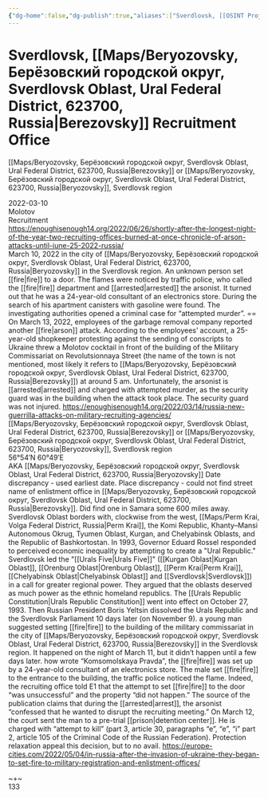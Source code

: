 ```yaml
---
{"dg-home":false,"dg-publish":true,"aliases":["Sverdlovsk, [[OSINT Project/Maps/Beryozovsky, Берёзовский городской округ, Sverdlovsk Oblast, Ural Federal District, 623700, Russia|Berezovsky]] Recruitment Office"],"location":"Berezovsky or Beryozovsky, Sverdlovsk region","locations":"56°54′N 60°49′E","title":"Sverdlovsk, [[OSINT Project/Maps/Beryozovsky, Берёзовский городской округ, Sverdlovsk Oblast, Ural Federal District, 623700, Russia|Berezovsky]] Recruitment Office","tag":"molotov, recruitment","date":"2022-03-10","linter-yaml-title-alias":"Sverdlovsk, [[OSINT Project/Maps/Beryozovsky, Берёзовский городской округ, Sverdlovsk Oblast, Ural Federal District, 623700, Russia|Berezovsky]] Recruitment Office","permalink":"/sverdlovsk-berezovsky-recruitment-office/","dgHomeLink":true,"dgPassFrontmatter":true}
---
```



# Sverdlovsk, [[Maps/Beryozovsky, Берёзовский городской округ, Sverdlovsk Oblast, Ural Federal District, 623700, Russia|Berezovsky]] Recruitment Office

[[Maps/Beryozovsky, Берёзовский городской округ, Sverdlovsk Oblast, Ural Federal District, 623700, Russia|Berezovsky]] or [[Maps/Beryozovsky, Берёзовский городской округ, Sverdlovsk Oblast, Ural Federal District, 623700, Russia|Beryozovsky]], Sverdlovsk region  

2022-03-10  
Molotov  
Recruitment  
https://enoughisenough14.org/2022/06/26/shortly-after-the-longest-night-of-the-year-two-recruiting-offices-burned-at-once-chronicle-of-arson-attacks-until-june-25-2022-russia/  
March 10, 2022 in the city of [[Maps/Beryozovsky, Берёзовский городской округ, Sverdlovsk Oblast, Ural Federal District, 623700, Russia|Beryozovsky]] in the Sverdlovsk region. An unknown person set [[fire|fire]] to a door. The flames were noticed by traffic police, who called the [[fire|fire]] department and [[arrested|arrested]] the arsonist. It turned out that he was a 24-year-old consultant of an electronics store. During the search of his apartment canisters with gasoline were found. The investigating authorities opened a criminal case for “attempted murder”. == On March 13, 2022, employees of the garbage removal company reported another [[fire|arson]] attack. According to the employees’ account, a 25-year-old shopkeeper protesting against the sending of conscripts to Ukraine threw a Molotov cocktail in front of the building of the Military Commissariat on Revolutsionnaya Street (the name of the town is not mentioned, most likely it refers to [[Maps/Beryozovsky, Берёзовский городской округ, Sverdlovsk Oblast, Ural Federal District, 623700, Russia|Berezovsky]]) at around 5 am. Unfortunately, the arsonist is [[arrested|arrested]] and charged with attempted murder, as the security guard was in the building when the attack took place. The security guard was not injured. https://enoughisenough14.org/2022/03/14/russia-new-guerrilla-attacks-on-military-recruiting-agencies/  
[[Maps/Beryozovsky, Берёзовский городской округ, Sverdlovsk Oblast, Ural Federal District, 623700, Russia|Berezovsky]] or [[Maps/Beryozovsky, Берёзовский городской округ, Sverdlovsk Oblast, Ural Federal District, 623700, Russia|Beryozovsky]], Sverdlovsk region  
56°54′N 60°49′E  
AKA [[Maps/Beryozovsky, Берёзовский городской округ, Sverdlovsk Oblast, Ural Federal District, 623700, Russia|Beryozovsky]] Date discrepancy - used earliest date. Place discrepancy - could not find street name of enlistment office in [[Maps/Beryozovsky, Берёзовский городской округ, Sverdlovsk Oblast, Ural Federal District, 623700, Russia|Berezovsky]]. Did find one in Samara some 600 miles away. Sverdlovsk Oblast borders with, clockwise from the west, [[Maps/Perm Krai, Volga Federal District, Russia|Perm Krai]], the Komi Republic, Khanty–Mansi Autonomous Okrug, Tyumen Oblast, Kurgan, and Chelyabinsk Oblasts, and the Republic of Bashkortostan. In 1993, Governor Eduard Rossel responded to perceived economic inequality by attempting to create a "Ural Republic." Sverdlovsk led the "[[Urals Five|Urals Five]]" ([[Kurgan Oblast|Kurgan Oblast]], [[Orenburg Oblast|Orenburg Oblast]], [[Perm Krai|Perm Krai]], [[Chelyabinsk Oblast|Chelyabinsk Oblast]] and [[Sverdlovsk|Sverdlovsk]]) in a call for greater regional power. They argued that the oblasts deserved as much power as the ethnic homeland republics. The [[Urals Republic Constitution|Urals Republic Constitution]] went into effect on October 27, 1993. Then Russian President Boris Yeltsin dissolved the Urals Republic and the Sverdlovsk Parliament 10 days later (on November 9). a young man suggested setting [[fire|fire]] to the building of the military commissariat in the city of [[Maps/Beryozovsky, Берёзовский городской округ, Sverdlovsk Oblast, Ural Federal District, 623700, Russia|Berezovsky]] in the Sverdlovsk region. It happened on the night of March 11, but it didn’t happen until a few days later. how wrote “Komsomolskaya Pravda”, the [[fire|fire]] was set up by a 24-year-old consultant of an electronics store. The male set [[fire|fire]] to the entrance to the building, the traffic police noticed the flame. Indeed, the recruiting office told E1 that the attempt to set [[fire|fire]] to the door “was unsuccessful” and the property “did not happen.” The source of the publication claims that during the [[arrested|arrest]], the arsonist “confessed that he wanted to disrupt the recruiting meeting.” On March 12, the court sent the man to a pre-trial [[prison|detention center]]. He is charged with “attempt to kill” (part 3, article 30, paragraphs “e”, “e”, “i” part 2, article 105 of the Criminal Code of the Russian Federation). Protection relaxation appeal this decision, but to no avail. https://europe-cities.com/2022/05/04/in-russia-after-the-invasion-of-ukraine-they-began-to-set-fire-to-military-registration-and-enlistment-offices/

~+~  
133
